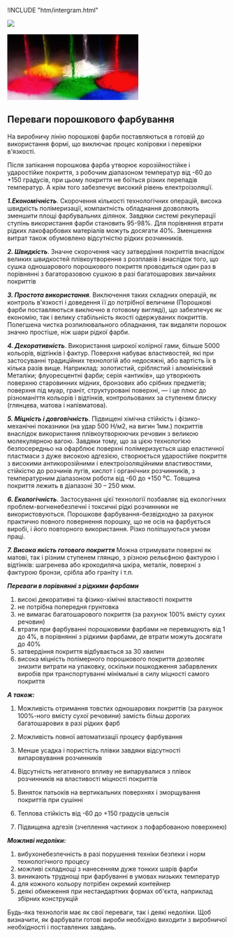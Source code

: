 !INCLUDE "htm/intergram.html"

![](https://chart.googleapis.com/chart?chs=180x180&amp;cht=qr&amp;chl=https://pp.vokov.tk/%D0%9F%D0%B5%D1%80%D0%B5%D0%B2%D0%B0%D0%B3%D0%B8_%D0%BF%D0%BE%D1%80%D0%BE%D1%88%D0%BA%D0%BE%D0%B2%D0%BE%D0%B3%D0%BE_%D1%84%D0%B0%D1%80%D0%B1%D1%83%D0%B2%D0%B0%D0%BD%D0%BD%D1%8F.html)

![caption](/img/0_small_1379413029-300x150.jpg)

## **Переваги порошкового фарбування**

На виробничу лінію порошкові фарби поставляються в готовій до використання формі, що виключає процес коліровки і перевірки в'язкості.

Після запікання порошкова фарба утворює корозійностійке і ударостійке покриття, з робочим діапазоном температур від -60 до +150 градусів, при цьому покриття не боїться різких перепадів температур. А крім того забезпечує високий рівень електроізоляції.


**_1.Економічність_**. Скорочення кількості технологічних операцій, висока швидкість полімеризації, компактність обладнання дозволяють зменшити площі фарбувальних ділянок. Завдяки системі рекуперації ступінь використання фарби становить 95-98%. Для порівняння втрати рідких лакофарбових матеріалів можуть досягати 40%. Зменшення витрат також обумовлено відсутністю рідких розчинників.

**_2\. Швидкість_**. Значне скорочення часу затвердіння покриттів внаслідок великих швидкостей плівкоутворення з розплавів і внаслідок того, що сушка одношарового порошкового покриття проводиться один раз в порівнянні з багаторазовою сушкою в разі багатошарових звичайних покриттів 

**_3\. Простота використання_**. Виключення таких складних операцій, як контроль в'язкості і доведення її до потрібної величини (Порошкові фарби поставляються виключно в готовому вигляді), що забезпечує як економію, так і велику стабільність якості одержуваних покриттів. Полегшена чистка розпилювального обладнання, так видаляти порошок значно простіше, ніж шари рідкої фарби.

**_4\. Декоративність_**. Використання широкої колірної гами, більше 5000 кольорів, відтінків і фактур. Поверхня набуває властивостей, які при застосуванні традиційних технологій або недосяжні, або вартість їх в кілька разів вище. Наприклад: золотистий, сріблястий і алюмінієвий Металіки; флуоресцентні фарби; серія «антиків», що утворюють поверхню старовинних мідних, бронзових або срібних предметів; поверхня під муар, граніт, структуровані поверхні, — і це плюс до різноманіття кольорів і відтінків, контрольованих за ступенем блиску (глянцева, матова і напівматова).

**_5\. Міцність і довговічність_**. Підвищені хімічна стійкість і фізико-механічні показники (на удар 500 Н/м2, на вигин 1мм.) покриттів внаслідок використання плівкоутворюючих речовин з великою молекулярною вагою. Завдяки тому, що за цією технологією безпосередньо на офарблює поверхні полімеризується шар еластичної пластмаси з дуже високою адгезією, створюється ударостійке покриття з високими антикорозійними і електроізоляційними властивостями, стійкістю до розчинів лугів, кислот і органічних розчинників, з температурним діапазоном роботи від -60 до +150 ⁰С. Товщина покриття лежить в діапазоні 30 – 250 мкм.

**_6\. Екологічність_**. Застосування цієї технології позбавляє від екологічних проблем-вогненебезпечні і токсичні рідкі розчинники не використовуються. Порошкове фарбування-безвідходно за рахунок практично повного повернення порошку, що не осів на фарбується виробі, і його повторного використання. Різко поліпшуються умови праці.

**_7\. Висока якість готового покриття_**  Можна отримувати поверхні як матові, так і різним ступенем глянцю, з різною рельєфною фактурою і відтінків: шагренева або крокодиляча шкіра, металік, поверхні з фактурою бронзи, срібла або граніту і т.п.



**_Переваги в порівнянні з рідкими фарбами_**

1. високі декоративні та фізико-хімічні властивості покриття
2. не потрібна попередня грунтовка
3. не вимагає багатошарового покриття (за рахунок 100% вмісту сухих речовин)
4. втрати при фарбуванні порошковими фарбами не перевищують від 1 до 4%, в порівнянні з рідкими фарбами, де втрати можуть досягати до 40%
5. затвердіння покриття відбувається за 30 хвилин
6. висока міцність полімерного порошкового покриття дозволяє знизити витрати на упаковку, оскільки пошкодження забарвлених виробів при транспортуванні мінімальні в силу міцності самого покриття


**_А також:_**

1. Можливість отримання товстих одношарових покриттів (за рахунок 100%-ного вмісту сухої речовини) замість більш дорогих багатошарових в разі рідких фарб

2. Можливість повної автоматизації процесу фарбування

3. Менше усадка і пористість плівки завдяки відсутності випаровування розчинників 

4. Відсутність негативного впливу не випарувалися з плівок розчинників на властивості міцності покриттів

5. Виняток патьоків на вертикальних поверхнях і зморщування покриттів при сушінні

6. Теплова стійкість від -60 до +150 градусів цельсія

7. Підвищена адгезія (зчеплення частинок з пофарбованою поверхнею)

**_Можливі недоліки:_**

1. вибухонебезпечність в разі порушення техніки безпеки і норм технологічного процесу
2. можливі складнощі з нанесенням дуже тонких шарів фарби
3. виникають труднощі при фарбуванні в умовах низьких температур
4. для кожного кольору потрібен окремий контейнер
5. деякі обмеження при нестандартних формах об'єкта, наприклад збірних конструкцій

Будь-яка технологія має як свої переваги, так і деякі недоліки. Щоб визначити, як фарбувати готові вироби необхідно виходити з виробничої необхідності і поставлених завдань. 

  
